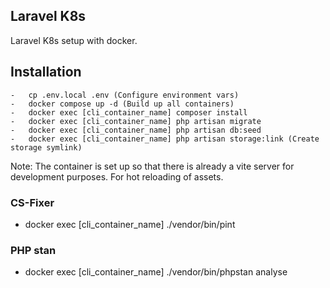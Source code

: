 ## Laravel K8s

Laravel K8s setup with docker.

## Installation

```
-   cp .env.local .env (Configure environment vars)
-   docker compose up -d (Build up all containers)
-   docker exec [cli_container_name] composer install
-   docker exec [cli_container_name] php artisan migrate
-   docker exec [cli_container_name] php artisan db:seed
-   docker exec [cli_container_name] php artisan storage:link (Create storage symlink)
```

Note: The container is set up so that there is already a vite server for development purposes. For hot reloading of assets.

### CS-Fixer

-   docker exec [cli_container_name] ./vendor/bin/pint

### PHP stan

-   docker exec [cli_container_name] ./vendor/bin/phpstan analyse
